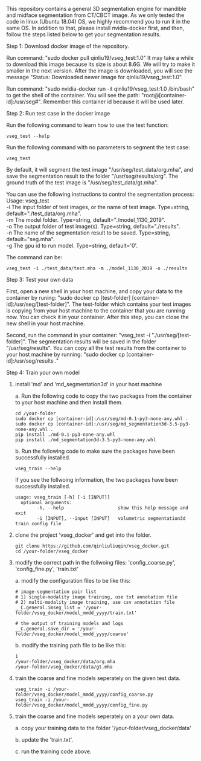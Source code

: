 This repository contains a general 3D segmentation engine for mandible and midface segmentation from CT/CBCT image.
As we only tested the code in linux (Ubuntu 18.04) OS, we highly recommend you to run it in the same OS.
In addition to that, please install nvidia-docker first, and then, follow the steps listed below to get your segmentation results.

Step 1: Download docker image of the repository.

Run command: "sudo docker pull qinliu19/vseg_test:1.0"
It may take a while to download this image because its size is about 8.6G. We will try to make it smaller in the next version.
After the image is downloaded, you will see the message "Status: Downloaded newer image for qinliu19/vseg_test:1.0".

Run command: "sudo nvidia-docker run -it qinliu19/vseg_test:1.0 /bin/bash" to get the shell of the container.
You will see the path: "root@[container-id]:/usr/seg#". Remember this container id because it will be used later.


Step 2: Run test case in the docker image

Run the following command to learn how to use the test function:
   ```shell
   vseg_test --help
   ```   
Run the following command with no parameters to segment the test case: 
   ```shell
   vseg_test
   ```   

By default, it will segment the test image "/usr/seg/test_data/org.mha", and save the segmentation result to the folder "/usr/seg/results/org".
The ground truth of the test image is "/usr/seg/test_data/gt.mha". 

You can use the following instructions to control the segmentation process:
Usage: vseg_test \
       -i The input folder of test images, or the name of test image. Type=string, default="./test_data/org.mha". \
       -m The model folder. Type=string, default="./model_1130_2019". \
       -o The output folder of test image(s). Type=string, default="./results".  \
       -n The name of the segmentation result to be saved. Type=string, default="seg.mha". \
       -g The gpu id to run model. Type=string, default='0'.

The command can be:
   ```shell
   vseg_test -i ./test_data/test.mha -m ./model_1130_2019 -o ./results
   ```


Step 3: Test your own data

First, open a new shell in your host machine, and copy your data to the container by runing: "sudo docker cp [test-folder] [container-id]:/usr/seg/[test-folder]".
The test-folder which contains your test images is copying from your host machine to the container that you are running now. You can check it in your container.
After this step, you can close the new shell in your host machine.

Second, run the command in your container: "vseg_test -i "./usr/seg/[test-folder]". The segmentation results will be saved in the folder "/usr/seg/results". 
You can copy all the test results from the container to your host machine by running: "sudo docker cp [container-id]:/usr/seg/results ."

Step 4: Train your own model

1. install 'md' and 'md_segmentation3d' in your host machine

   a. Run the following code to copy the two packages from the container to your host machine and then install them.
      ```shell
      cd /your-folder
      sudo docker cp [container-id]:/usr/seg/md-0.1-py3-none-any.whl .
      sudo docker cp [container-id]:/usr/seg/md_segmentation3d-3.5-py3-none-any.whl .
      pip install ./md-0.1-py3-none-any.whl
      pip install ./md_segmentation3d-3.5-py3-none-any.whl
      ```
   b. Run the following code to make sure the packages have been successfully installed.
      ```shell
      vseg_train --help
      ```
      If you see the follwoing information, the two packages have been successfully installed.
      ```shell
      usage: vseg_train [-h] [-i [INPUT]]
        optional arguments:
              -h, --help                    show this help message and exit
              -i [INPUT], --input [INPUT]   volumetric segmentation3d train config file  
      ```

2. clone the project 'vseg_docker' and get into the folder.
   ```shell
   git clone https://github.com/qinliuliuqin/vseg_docker.git
   cd /your-folder/vseg_docker
   ```

3. modify the correct path in the follwoing files: 'config_coarse.py', 'config_fine.py', 'train.txt'

   a. modify the configuration files to be like this:
   ```shell
   # image-segmentation pair list
   # 1) single-modality image training, use txt annotation file
   # 2) multi-modality image training, use csv annotation file
   __C.general.imseg_list = '/your-folder/vseg_docker/model_mmdd_yyyy/train.txt'

   # the output of training models and logs
   __C.general.save_dir = '/your-folder/vseg_docker/model_mmdd_yyyy/coarse'
   ```
   b. modify the training path file to be like this:
   ```shell
   1
   /your-folder/vseg_docker/data/org.mha
   /your-folder/vseg_docker/data/gt.mha
   ```

4. train the coarse and fine models seperately on the given test data.
   ```shell
   vseg_train -i /your-folder/vseg_docker/model_mmdd_yyyy/config_coarse.py
   vseg_train -i /your-folder/vseg_docker/model_mmdd_yyyy/config_fine.py   
   ```
   
5. train the coarse and fine models seperately on a your own data.

   a. copy your training data to the folder '/your-folder/vseg_docker/data' 
   
   b. update the 'train.txt'.
   
   c. run the training code above.







